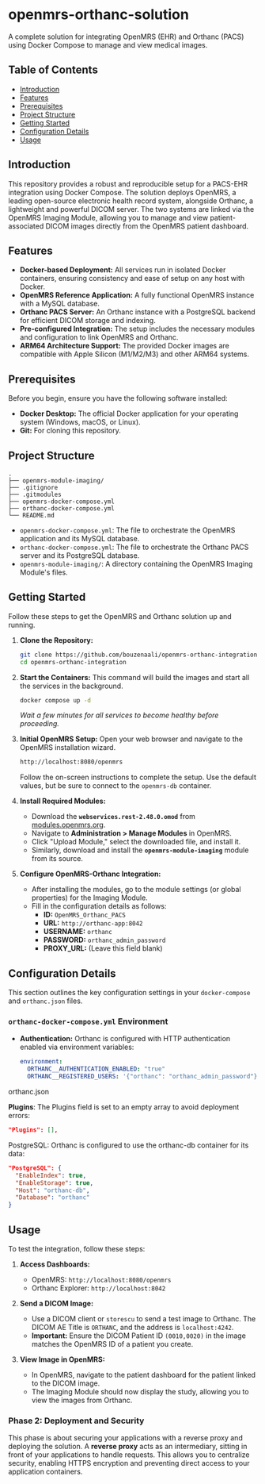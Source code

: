 # openmrs-orthanc-solution

A complete solution for integrating OpenMRS (EHR) and Orthanc (PACS) using Docker Compose to manage and view medical images.

## Table of Contents

- [Introduction](#introduction)
- [Features](#features)
- [Prerequisites](#prerequisites)
- [Project Structure](#project-structure)
- [Getting Started](#getting-started)
- [Configuration Details](#configuration-details)
- [Usage](#usage)

## Introduction

This repository provides a robust and reproducible setup for a PACS-EHR integration using Docker Compose. The solution deploys OpenMRS, a leading open-source electronic health record system, alongside Orthanc, a lightweight and powerful DICOM server. The two systems are linked via the OpenMRS Imaging Module, allowing you to manage and view patient-associated DICOM images directly from the OpenMRS patient dashboard.

## Features

- **Docker-based Deployment:** All services run in isolated Docker containers, ensuring consistency and ease of setup on any host with Docker.
- **OpenMRS Reference Application:** A fully functional OpenMRS instance with a MySQL database.
- **Orthanc PACS Server:** An Orthanc instance with a PostgreSQL backend for efficient DICOM storage and indexing.
- **Pre-configured Integration:** The setup includes the necessary modules and configuration to link OpenMRS and Orthanc.
- **ARM64 Architecture Support:** The provided Docker images are compatible with Apple Silicon (M1/M2/M3) and other ARM64 systems.

## Prerequisites

Before you begin, ensure you have the following software installed:

- **Docker Desktop:** The official Docker application for your operating system (Windows, macOS, or Linux).
- **Git:** For cloning this repository.

## Project Structure

```
.
├── openmrs-module-imaging/
├── .gitignore
├── .gitmodules
├── openmrs-docker-compose.yml
├── orthanc-docker-compose.yml
└── README.md
```
- `openmrs-docker-compose.yml`: The file to orchestrate the OpenMRS application and its MySQL database.
- `orthanc-docker-compose.yml`: The file to orchestrate the Orthanc PACS server and its PostgreSQL database.
- `openmrs-module-imaging/`: A directory containing the OpenMRS Imaging Module's files.

## Getting Started

Follow these steps to get the OpenMRS and Orthanc solution up and running.

1.  **Clone the Repository:**
    ```bash
    git clone https://github.com/bouzenaali/openmrs-orthanc-integration
    cd openmrs-orthanc-integration
    ```

2.  **Start the Containers:**
    This command will build the images and start all the services in the background.
    ```bash
    docker compose up -d
    ```
    *Wait a few minutes for all services to become healthy before proceeding.*

3.  **Initial OpenMRS Setup:**
    Open your web browser and navigate to the OpenMRS installation wizard.
    ```bash
    http://localhost:8080/openmrs
    ```
    Follow the on-screen instructions to complete the setup. Use the default values, but be sure to connect to the `openmrs-db` container.

4.  **Install Required Modules:**
    - Download the **`webservices.rest-2.48.0.omod`** from [modules.openmrs.org](https://modules.openmrs.org/).
    - Navigate to **Administration > Manage Modules** in OpenMRS.
    - Click "Upload Module," select the downloaded file, and install it.
    - Similarly, download and install the **`openmrs-module-imaging`** module from its source.

5.  **Configure OpenMRS-Orthanc Integration:**
    - After installing the modules, go to the module settings (or global properties) for the Imaging Module.
    - Fill in the configuration details as follows:
        - **ID:** `OpenMRS_Orthanc_PACS`
        - **URL:** `http://orthanc-app:8042`
        - **USERNAME:** `orthanc`
        - **PASSWORD:** `orthanc_admin_password`
        - **PROXY_URL:** (Leave this field blank)

## Configuration Details

This section outlines the key configuration settings in your `docker-compose` and `orthanc.json` files.

### `orthanc-docker-compose.yml` Environment
- **Authentication:** Orthanc is configured with HTTP authentication enabled via environment variables:
  ```yaml
  environment:
    ORTHANC__AUTHENTICATION_ENABLED: "true"
    ORTHANC__REGISTERED_USERS: '{"orthanc": "orthanc_admin_password"}'
orthanc.json

**Plugins**: The Plugins field is set to an empty array to avoid deployment errors:

```JSON
"Plugins": [],
```

PostgreSQL: Orthanc is configured to use the orthanc-db container for its data:

```JSON
"PostgreSQL": {
  "EnableIndex": true,
  "EnableStorage": true,
  "Host": "orthanc-db",
  "Database": "orthanc"
}
```
## Usage

To test the integration, follow these steps:

1.  **Access Dashboards:**

      - OpenMRS: `http://localhost:8080/openmrs`
      - Orthanc Explorer: `http://localhost:8042`

2.  **Send a DICOM Image:**

      - Use a DICOM client or `storescu` to send a test image to Orthanc. The DICOM AE Title is `ORTHANC`, and the address is `localhost:4242`.
      - **Important:** Ensure the DICOM Patient ID `(0010,0020)` in the image matches the OpenMRS ID of a patient you create.

3.  **View Image in OpenMRS:**

      - In OpenMRS, navigate to the patient dashboard for the patient linked to the DICOM image.
      - The Imaging Module should now display the study, allowing you to view the images from Orthanc.

### Phase 2: Deployment and Security

This phase is about securing your applications with a reverse proxy and deploying the solution. A **reverse proxy** acts as an intermediary, sitting in front of your applications to handle requests. This allows you to centralize security, enabling HTTPS encryption and preventing direct access to your application containers.
